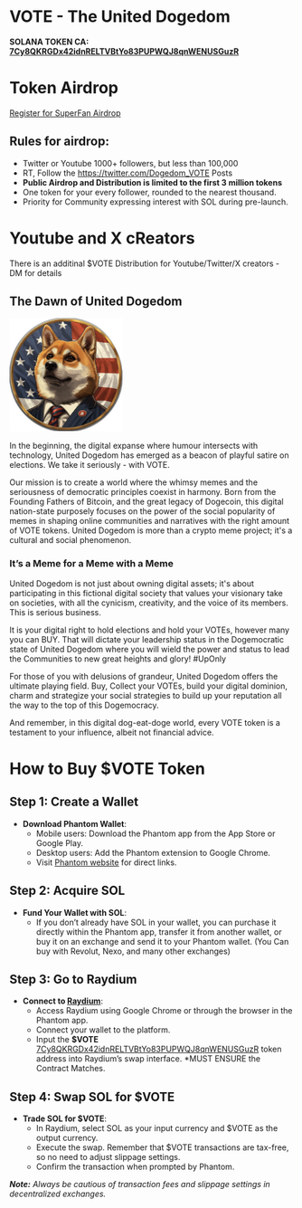 # VOTE - The United Dogedom
**SOLANA TOKEN CA: [7Cy8QKRGDx42idnRELTVBtYo83PUPWQJ8qnWENUSGuzR](https://solscan.io/token/7Cy8QKRGDx42idnRELTVBtYo83PUPWQJ8qnWENUSGuzR)**

# Token Airdrop
[Register for SuperFan Airdrop](https://share-eu1.hsforms.com/1fH_eCeu-SlSLCpIfz7sGyA2dxsv3)

## Rules for airdrop:

- Twitter or Youtube 1000+ followers, but less than 100,000
- RT, Follow the https://twitter.com/Dogedom_VOTE Posts
- **Public Airdrop and Distribution is limited to the first 3 million tokens**
- One token for your every follower, rounded to the nearest thousand.
- Priority for Community expressing interest with SOL during pre-launch.

# Youtube and X cReators 
There is an additinal $VOTE Distribution for Youtube/Twitter/X creators - DM for details


## The Dawn of United Dogedom

<img src="https://github.com/VOTE-UnitedDogedom/Meme/blob/main/VOTE_-_United_Dogedom_Icon.png" alt="drawing" style="width:200px;"/>

In the beginning, the digital expanse where humour intersects with technology, United Dogedom has emerged as a beacon of playful satire on elections. We take it seriously - with VOTE.

Our mission is to create a world where the whimsy memes and the seriousness of democratic principles coexist in harmony. Born from the Founding Fathers of Bitcoin, and the great legacy of Dogecoin, this digital nation-state purposely focuses on the power of the social popularity of memes in shaping online communities and narratives with the right amount of VOTE tokens. United Dogedom is more than a crypto meme project; it's a cultural and social phenomenon.



### It’s a Meme for a Meme with a Meme

United Dogedom is not just about owning digital assets; it's about participating in this fictional digital society that values your visionary take on societies, with all the cynicism, creativity, and the voice of its members. This is serious business.

It is your digital right to hold elections and hold your VOTEs, however many you can BUY. That will dictate your leadership status in the Dogemocratic state of United Dogedom where you will wield the power and status to lead the Communities to new great heights and glory! #UpOnly

For those of you with delusions of grandeur, United Dogedom offers the ultimate playing field. Buy, Collect your VOTEs, build your digital dominion, charm and strategize your social strategies to build up your reputation all the way to the top of this Dogemocracy.

And remember, in this digital dog-eat-doge world, every VOTE token is a testament to your influence, albeit not financial advice.

# How to Buy $VOTE Token

## Step 1: Create a Wallet
- **Download Phantom Wallet**: 
   - Mobile users: Download the Phantom app from the App Store or Google Play.
   - Desktop users: Add the Phantom extension to Google Chrome. 
   - Visit [Phantom website](https://phantom.app/) for direct links.

## Step 2: Acquire SOL
- **Fund Your Wallet with SOL**:
   - If you don’t already have SOL in your wallet, you can purchase it directly within the Phantom app, transfer it from another wallet, or buy it on an exchange and send it to your Phantom wallet. (You Can buy with Revolut, Nexo, and many other exchanges)

## Step 3: Go to Raydium
- **Connect to [Raydium](https://raydium.io/swap/)**:
   - Access Raydium using Google Chrome or through the browser in the Phantom app.
   - Connect your wallet to the platform.
   - Input the **$VOTE** [7Cy8QKRGDx42idnRELTVBtYo83PUPWQJ8qnWENUSGuzR](https://solscan.io/token/7Cy8QKRGDx42idnRELTVBtYo83PUPWQJ8qnWENUSGuzR) token address into Raydium’s swap interface. *MUST ENSURE the Contract Matches.

## Step 4: Swap SOL for $VOTE
- **Trade SOL for $VOTE**:
   - In Raydium, select SOL as your input currency and $VOTE as the output currency.
   - Execute the swap. Remember that $VOTE transactions are tax-free, so no need to adjust slippage settings.
   - Confirm the transaction when prompted by Phantom.

_**Note:** Always be cautious of transaction fees and slippage settings in decentralized exchanges._
